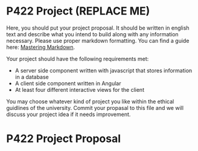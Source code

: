 # P422 Project (REPLACE ME)

Here, you should put your project proposal. It should be written in english text and describe what you intend to build along with any information necessary. Please use proper markdown formatting. You can find a guide here: [Mastering Markdown](https://guides.github.com/features/mastering-markdown/).

Your project should have the following requirements met:

* A server side component written with javascript that stores information in a database
* A client side component written in Angular
* At least four different interactive views for the client

You may choose whatever kind of project you like within the ethical guidlines of the university. Commit your propasal to this file and we will discuss your project idea if it needs improvement.

# P422 Project Proposal 


